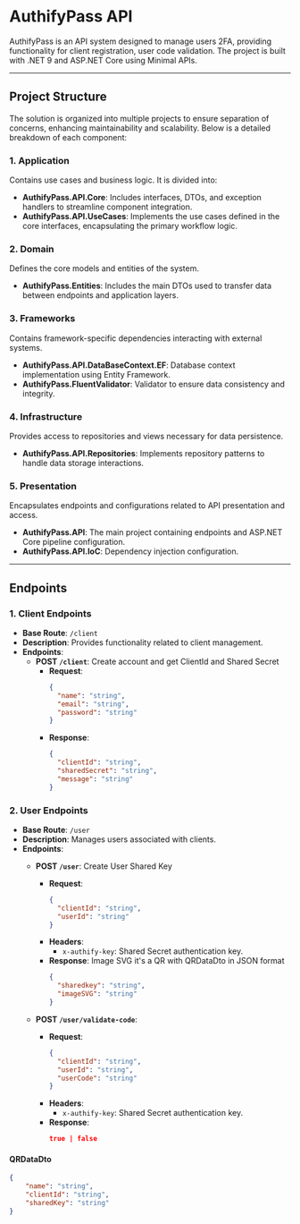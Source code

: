 # AuthifyPass API

AuthifyPass is an API system designed to manage users 2FA, providing functionality for client registration, user code validation. The project is built with .NET 9 and ASP.NET Core using Minimal APIs.

---

## **Project Structure**

The solution is organized into multiple projects to ensure separation of concerns, enhancing maintainability and scalability. Below is a detailed breakdown of each component:

### **1. Application**
Contains use cases and business logic. It is divided into:
- **AuthifyPass.API.Core**: Includes interfaces, DTOs, and exception handlers to streamline component integration.
- **AuthifyPass.API.UseCases**: Implements the use cases defined in the core interfaces, encapsulating the primary workflow logic.

### **2. Domain**
Defines the core models and entities of the system.
- **AuthifyPass.Entities**: Includes the main DTOs used to transfer data between endpoints and application layers.

### **3. Frameworks**
Contains framework-specific dependencies interacting with external systems.
- **AuthifyPass.API.DataBaseContext.EF**: Database context implementation using Entity Framework.
- **AuthifyPass.FluentValidator**: Validator to ensure data consistency and integrity.

### **4. Infrastructure**
Provides access to repositories and views necessary for data persistence.
- **AuthifyPass.API.Repositories**: Implements repository patterns to handle data storage interactions.

### **5. Presentation**
Encapsulates endpoints and configurations related to API presentation and access.
- **AuthifyPass.API**: The main project containing endpoints and ASP.NET Core pipeline configuration.
- **AuthifyPass.API.IoC**: Dependency injection configuration.

---

## **Endpoints**

### **1. Client Endpoints**
- **Base Route**: `/client`
- **Description**: Provides functionality related to client management.
- **Endpoints**:
  - **POST `/client`**: Create account and get ClientId and Shared Secret
    - **Request**: 
      ```json
      {
        "name": "string",
        "email": "string",
        "password": "string"
      }
      ```
    - **Response**: 
      ```json
      {
        "clientId": "string",
        "sharedSecret": "string",
        "message": "string"
      }
      ```

### **2. User Endpoints**
- **Base Route**: `/user`
- **Description**: Manages users associated with clients.
- **Endpoints**:
  - **POST `/user`**: Create User Shared Key
    - **Request**:
      ```json
      {
        "clientId": "string",
        "userId": "string"
      }
      ```
    - **Headers**:
      - `x-authify-key`: Shared Secret authentication key.
    - **Response**: Image SVG it's a QR with QRDataDto in JSON format
      ```json
      {
        "sharedkey": "string",
        "imageSVG": "string"
      }
      ```

  - **POST `/user/validate-code`**:
    - **Request**:
      ```json
      {
        "clientId": "string",
        "userId": "string",
        "userCode": "string"
      }
      ```
    - **Headers**:
      - `x-authify-key`: Shared Secret authentication key.
    - **Response**:
      ```json
      true | false
      ```
#### QRDataDto
```json
{
    "name": "string",
    "clientId": "string",
    "sharedKey": "string"
}
```